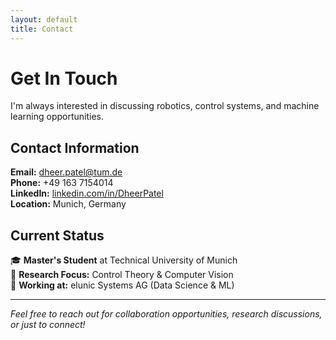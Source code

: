 ```yaml
---
layout: default
title: Contact
---
```


# Get In Touch

I'm always interested in discussing robotics, control systems, and machine learning opportunities.

## Contact Information

**Email:** [dheer.patel@tum.de](mailto:dheer.patel@tum.de)  
**Phone:** +49 163 7154014  
**LinkedIn:** [linkedin.com/in/DheerPatel](https://www.linkedin.com/in/DheerPatel)  
**Location:** Munich, Germany

## Current Status

🎓 **Master's Student** at Technical University of Munich  
🔬 **Research Focus:** Control Theory & Computer Vision  
💼 **Working at:** elunic Systems AG (Data Science & ML)

---

*Feel free to reach out for collaboration opportunities, research discussions, or just to connect!*
